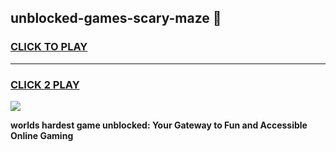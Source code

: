 
## unblocked-games-scary-maze 👋
<h3>
<a href="https://premium.freeplayer.one?title=unblocked-games-scary-maze&ref=14F">CLICK TO PLAY</a></h3>
<hr>

<h3>
<a href="https://premium.freeplayer.one?title=unblocked-games-scary-maze&ref=14F">CLICK 2 PLAY</a>
  
</h3>

<a href="https://premium.freeplayer.one?title=unblocked-games-scary-maze&ref=12F/"><img src="https://clearcache.store/games.png"></a>


**worlds hardest game unblocked: Your Gateway to Fun and Accessible Online Gaming**
